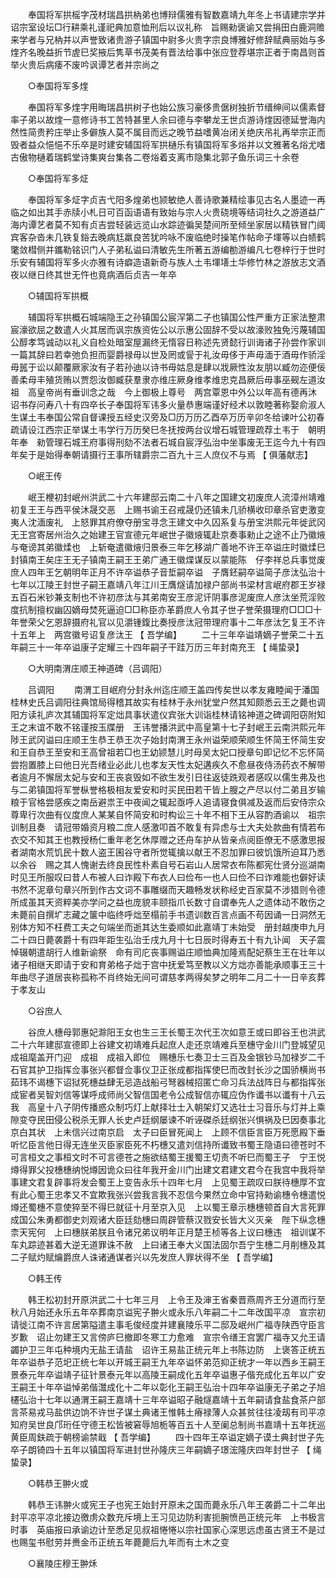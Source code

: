 <!-- { "loadSidebar": true } -->
　　奉国将军拱榣字茂材瑞昌拱枘弟也博辩儒雅有智数嘉靖九年冬上书请建宗学并诏宗室设坛□行耕乘礼谨祀典加意恤刑后以议礼称　旨赐勑褒谕又尝捐田白鹿洞赡来学者与兄枘并以声誉致诸贵游子镇国中尉多火贵字宗良博雅好修辞赋典丽始与多煃齐名晚益折节虗巳奖掖后隽草书茂美有晋法给事中张应登荐堪宗正者于南昌则首举火贵后病痿不废吟讽谭艺者并宗尚之 

　　○奉国将军多煃 

　　奉国将军多煃字用晦瑞昌拱树子也始公族习豪侈贵倨树独折节缙绅间以儒素督率子弟以故煃一意修诗书工苦特甚里人余曰德与李攀龙王世贞游诗煃因德延誉海内然性简贵矜庄举止多僻族人莫不属目而远之晚节益嗜黄冶闭关绝庆吊礼再举宗正而毁者益众悒悒不乐卒是时建安辅国将军拱樋乐有镇国将军多焀并以文雅著名焀尤嗜古傲物樋着瑞鹤堂诗集爽台集各二卷焀着支离市隐集北郭子鱼乐词三十余卷 

　　○奉国将军多炡 

　　奉国将军多炡字贞吉弋阳多煌弟也颕敏绝人善诗歌兼精绘事见古名人墨迹一再临之如出其手赤牍小札日可百函语语有致始与宗人火贵硗境等结词社久之游道益广海内谭艺者莫不知有贞吉尝轻装远览山水踪迹徧吴楚间所至倾坐家居以精铁冒门阈宾客杂沓未几铁复鋊去晚病尪羸良苦犹吟咏不废临绝时操笔作帖命子堚等以白帻鹤氅敛槥侧并鑴勒铭识门人子弟私谥曰清敏先生所著五游编勌游编凡七卷梓行于世时乐安有辅国将军多火亦雅有诗癖造语新奇与族人土韦堚墡土华修竹林之游放志文酒夜以继日终其世无忤也竟病酒后贞吉一年卒 

　　○辅国将军拱概 

　　辅国将军拱概石城端隐王之孙镇国公宸浫第二子也镇国公性严重方正家法整肃宸濠欲屈之数遣人火其居而讽宗族资佐公以示惠公固辞不受以故濠败独免污蔑辅国公醇孝笃诚动以礼义自检处暗室屋漏终无惰容日称述先贤懿行训诲诸子孙尝作家训一篇其辞曰若幸弛负担而婴爵禄毋以世及罔或諐于礼汝毋侈于声毋湎于酒毋作骄淫毋嚚于讼以颠覆厥家汝有子若孙迪以诗书毋姑息是肆以戕厥性汝友朋以臧勿迩便佞善柔母丰殖货贿以贾怨汝御臧获羣隶亦维庄厥身维孝维忠克昌厥后毋事巫觋左道汝祖　高皇帝尚有垂训念之哉　今上御极上尊号　两宫覃恩中外公以年高有德再沐　诏书存问寿八十有四卒长子奉国将军讳多火量恭惠端谨好经术以敦睦著称娶俞淑人生谋土韦奉国公常自督课授五经史汉旁及□历万历乙酉卒万历辛卯冬给谏叶公初春疏请设江西宗正举谋土韦学行万历癸巳冬抚按两台议增石城管理疏荐土韦于　朝明年奉　勑管理石城王府事得刑劾不法者石城自宸浮弘治中坐事废无王迄今九十有四年矣于是始得奉朝请摄行王事所辖爵宗二百九十三人庶仪不与焉 
【 俱藩献志】 

　　○岷王传 

　　岷王楩初封岷州洪武二十六年建邸云南二十八年之国建文初废庶人流漳州靖难初复王王与西平侯沐晟交恶　上赐书谕王召戒晟仍还镇未几骄横收印章杀官吏激变夷人沈湎废礼　上怒罪其府僚夺册宝寻念王建文中久囚系复与册宝洪熙元年徙武冈无王宫寄居州治久之始建王官宣德元年岷世子徽焲辄赴京奏事勑止之途不止乃徽焲与奄谤其弟徽煣也　上斩奄遣徽焲归景泰三年乞移湖广善地不许王卒谥庄时徽煣巳封镇南王矣庄王无子镇南王嗣王王弟广通王徽煠谋反以蒙能陈　仔李祥总兵事觉废庶人四年王乞朝明年正月不许卒谥恭子音埑嗣卒谥　子膺鉟嗣卒谥简子彦汰弘治十七年以冮陵王封世子嗣王嘉靖八年江川王膺燧请加禄户部尚书梁材言岷府郡王岁禄五百石米钞兼支制也不许初彦汰与其弟南安王彦泥讦阴事彦泥废庶人彦汰坐荒淫败度抗制擅权幽囚嫡母焚死逼迫□□称臣亦革爵庶人令其子世子誉荣摄理府□□□十年誉荣父乞恩辞摄府礼官以见灂锺鍑比奏授彦汰冠带理府事十二年彦汰乞复王不许十五年上　两宫徽号诏复彦汰王 
【 吾学编】 
　　二十三年卒谥靖嫡子誉荣二十五年嗣三十一年卒谥康子定耀三十四年嗣子干跬万历三年封南充王 【 绳蛰录】 

　　○大明南渭庄顺王神道碑（吕调阳） 

　　吕调阳 
　　南渭工目岷府分封永州迄庄顺王盖四传矣世以孝友雍睦闻于潘国桂林史氏吕调阳往典馆局得稽其故实有桂林于永州犹堂户然其知颇悉云王之薨也调阳方读礼庐次其辅国将军定炪具事状遣仪宾张大训诣桂林请铭神道之碑调阳窃附知王之末谊不敢不铭谨按玉牒册　王讳誉播洪武中高皇第十七子封岷王云南洪熙元年陟王武冈谥曰庄顺王生恭王恭王次子始封南渭王永州谥荣顺荣顺生怀简王怀简生安和王自恭王至安和王高曾祖若□也王幼颕慧儿时母吴太妃口授章句即记忆不忘怀简尝抱置膝上曰他日光吾绪业必此儿也孝友天性太妃遘疾久不愈昼夜侍汤药衣不解带者逾月不懈居太妃与安和王丧哀毁如不欲生发引日往返徒跣观者感叹以儒生弗及也与二弟镇国将军誉枞誉格极相友爱安和时买民田若干皆上膄之产尽以付二弟且岁输粮于官格尝感疾之南岳避祟王中夜闻之辄起亟呼人追请寝食俱减及返而后安侍宗众尊卑行次曲有仪度庶人某某自怀简安和时构讼三十年不相下王从容酌酒谕以　祖宗训制且奏　请冠带婚资月粮二庶人感激叩首不敢复有异虑与士大夫处款曲有情若布衣交不知其王也教授杨仁重年老乞休厚赠之还舟车护从皆亲点阅臣僚无不感激思报者湖南水荒饥民十数人盗王囷谷守者所觉辄擒以献王不忍加罪曰彼饥饿所迫耳乃悉以余谷　赐之其人愧谢去终良民性朴素自号石岩山人居常衣布陈都宪仕贤分巡湖南时见王所服叹曰昔人布被人曰诈殿下布衣人曰俭布一也人曰俭不曰诈难能也僻好读书然不泥章句章兴所到作古文词不事雕缀而天趣畅发状称经史百家莫不涉猎则令德所成虽其天资粹美亦学问之益也庞貌丰颐指爪长数寸自谓奉先人之遗体动不敢伤之未薨前自撰圹志藏之箧中临终呼炪至榻前手书遗训数百言点画不苟因诵一日洞然无别体方知不枉费工夫之句端坐而逝其达生委顺如此嘉靖丁未始受　册封越庚申九月二十四日薨袭爵十有四年距生弘治壬戌九月十七日辰时得寿五十有九讣闻　天子震悼辍朝遣胡行人维新谕祭　命有司庀丧事赐谥庄顺恤典加隆焉配妃蔡生王在壮年以诸子相继天即请于安和育弟格子炪于宫中抚爱笃至教以义方炪亦善能承顺事王三十年曲尽子道居丧称孤称不肖终始无间可谓慈孝两得矣梦之明年二月二十一日辛亥葬于孝友山 

　　○谷庶人 

　　谷庶人橞母郭惠妃滁阳王女也生三王长蜀王次代王次如意王或曰即谷王也洪武二十六年建邸宣德即上谷建文初靖难兵起庶人走还京靖难兵至橞守金川门登城望见　成祖麾盖开门迎　成祖　成祖入即位　赐橞乐七奏卫士三百及金银钞马加禄岁二千石官其护卫指挥佥事张兴都督佥事仪卫正张成都指挥使巳而改封长沙之国骄横尚书茹玮不谒橞下诏狱死橞益肆无忌造战船弓弩器械招匿亡命习兵法战阵日与都指挥张成宦者吴智刘信等谋呼成师尚父智信国老令公成智信亦辄应伪作谶书以谶有十八云我　高皇十八子阴传播惑众制巧灯上献择壮士入朝架灯又选壮士习音乐与灯并上乘隙变夺民田侵公税杀无罪人长史卢廷纲屡谏不听诬磔杀廷纲张兴惧祸及巳因奏事北京白其状　上未信兴过南京启　太子曰臣冒死闻上　上顾不信臣言臣万死愿殿下垂听忆臣言他日得无连坐灭臣家臣死不朽橞又遣刘信持所谶致书蜀王隐语曰德苍时不可言桓文之事桓文时不可言德苍之施欲结蜀王援蜀王切责不听巳而蜀王子　宁王悦燇得罪父投橞橞纳悦燇因诡众曰往年我开金川门出建文君建文君今在我宫中我将举事建文君复辟事将发会蜀王上变告永乐十四年七月　上见蜀王疏叹曰朕待橞厚不宜有此心蜀王忠孝又不宜欺我张兴尝我言我不忍信今果然立命中官持勑谕橞令橞遣悦燇还蜀橞不意使猝至不得巳就征十月至京入见　上以蜀王章示橞橞顿首自大言死罪成国公朱勇都御史刘观诸大臣廷劾橞曰周辟管蔡汉戮安长皆大义灭亲　陛下纵念橞柰天宪何　上曰橞朕弟朕且令诸兄弟议明年正月楚王桢等各上议曰橞违　祖训谋不车丸踪迹甚着大逆无道罪诛不赦　上曰诸王奉大义国法固尔吾宁生橞二月削橞及其二子赋灼赋爚爵庶人诛诸通谋者兴以先发庶人罪状得不坐 
【 吾学编】 

　　○韩王传 

　　韩王松初封开原洪武二十七年三月　上令王及渖王省秦晋燕周齐王分道而行至秋八月始还永乐五年卒葬南京谥宪子翀火或永乐八年嗣二十二年改国平凉　宣宗初请徙江南不许言居第隘遣主事毛俊经度并建襄陵乐平二邸及岷州广福寺陕西守臣言岁歉　诏止勿建王又言傍庐巳撤即冬寒工力愈难　宣宗令缮王宫罢广福寺又允王请蠲护卫三年屯种境内无盐王请盐　诏许王易盐正统元年上书陈边防　上褒答正统五年卒谥恭子范圯正统七年以开城王嗣王九年卒谥怀弟范抑正统才一年以西乡王嗣王景泰元年卒谥靖子征针景泰元年以高陵王嗣成化五年卒谥惠子偕充成化五年以广安王嗣王十年卒谥悼弟偕灊成化十二年以彰化王嗣王弘治十四年卒谥康无子弟之子旭櫏弘治十七年以通渭王嗣王嘉靖十三年卒谥昭子融燧嘉靖十五年嗣请食盐食茶户部言茶易戎马盐供边饷不许世子谋土典诸王惟韩土瘠禄薄人众甚贫往往凌刼有司平凉知府吴世良邝珩任守德王松皆被窘辱旭栀等百五十人至阑总制尚书嘉靖十五年抚巡黄臣周鈇疏于朝榜谕禁戢 
【 吾学编】 
　　四十四年王卒谥定嫡子谟土典封世子先卒子朗锜四十五年以镇国将军进封世孙隆庆三年嗣嫡子璟浤隆庆四年封世子 【 绳蛰录】 

　　○韩恭王翀火或 

　　韩恭王讳翀火或宪王子也宪王始封开原未之国而薨永乐八年王袭爵二十二年出封平凉平凉北接边徼虏众数充斥境上王习见边防利害扼腕愤邑正统元年　上书极言时事　英庙报曰承谕边计至悉足见叔祖惓惓以宗社国家心深思远虑虽古贤王不是过也赐玺书慰劳并赉金币正统五年薨薨后九年而有土木之变 

　　○襄陵庄穆王翀秌 

